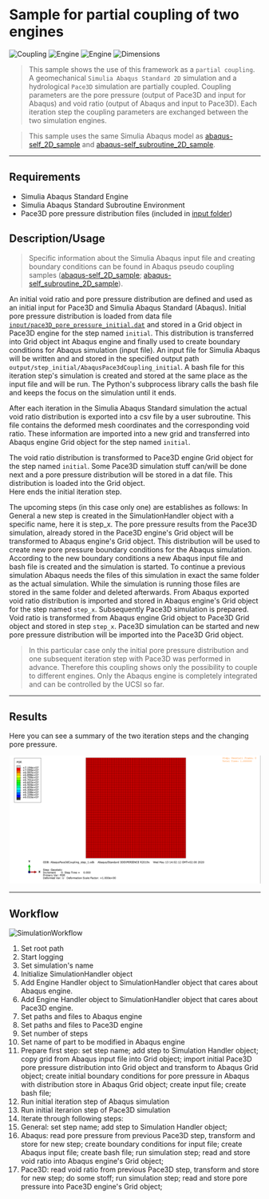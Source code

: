 # Sample for partial coupling of two engines

![Coupling](https://img.shields.io/static/v1?label=Coupling&message=Pseudo&color=blue&style=flat-square)
![Engine](https://img.shields.io/static/v1?label=Engine&message=Abaqus+incl.+user+subroutine&color=blue&style=flat-square)
![Engine](https://img.shields.io/static/v1?label=Engine&message=Pace3D&color=blue&style=flat-square)
![Dimensions](https://img.shields.io/static/v1?label=Dimension&message=2D&color=blue&style=flat-square)

> This sample shows the use of this framework as a `partial coupling`. 
> A geomechanical `Simulia Abaqus Standard 2D` simulation and a hydrological `Pace3D` simulation are partially coupled.
> Coupling parameters are the pore pressure (output of Pace3D and input for Abaqus) and void ratio (output of Abaqus and input to Pace3D).
> Each iteration step the coupling parameters are exchanged between the two simulation engines.

> This sample uses the same Simulia Abaqus model as [abaqus-self_2D_sample](abaqus-self_2d_sample) and [abaqus-self_subroutine_2D_sample](abaqus-self_subroutine_2d_sample).
---

## Requirements

 - Simulia Abaqus Standard Engine
 - Simulia Abaqus Standard Subroutine Environment
 - Pace3D pore pressure distribution files (included in [input folder](input))

## Description/Usage

> Specific information about the Simulia Abaqus input file and creating boundary conditions can be found in Abaqus pseudo coupling samples ([abaqus-self_2D_sample](abaqus-self_2d_sample); [abaqus-self_subroutine_2D_sample](abaqus-self_subroutine_2d_sample)).

An initial void ratio and pore pressure distribution are defined and used as an initial input for Pace3D and Simulia Abaqus Standard (Abaqus).
Initial pore pressure distribution is loaded from data file [`input/pace3D_pore_pressure_initial.dat`](input/pace3D_pore_pressure_initial.dat) and stored in a Grid object in Pace3D engine for the step named ``initial``.
This distribution is transferred into Grid object int Abaqus engine and finally used to create boundary conditions for Abaqus simulation (input file).
An input file for Simulia Abaqus will be written and and stored in the specified output path ``output/step_initial/AbaqusPace3dCoupling_initial``.
A bash file for this iteration step's simulation is created and stored at the same place as the input file and will be run.
The Python's subprocess library calls the bash file and keeps the focus on the simulation until it ends.

After each iteration in the Simulia Abaqus Standard simulation the actual void ratio distribution is exported into a csv file by a user subroutine.
This file contains the deformed mesh coordinates and the corresponding void ratio.
These information are imported into a new grid and transferred into Abaqus engine Grid object for the step named ``initial``.

The void ratio distribution is transformed to Pace3D engine Grid object for the step named ``initial``.
Some Pace3D simulation stuff can/will be done next and a pore pressure distribution will be stored in a dat file.
This distribution is loaded into the Grid object.  
Here ends the initial iteration step.

The upcoming steps (in this case only one) are establishes as follows:
In General a new step is created in the SimulationHandler object with a specific name, here it is step_x.
The pore pressure results from the Pace3D simulation, already stored in the Pace3D engine's Grid object will be transformed to Abaqus engine's Grid object.
This distribution will be used to create new pore pressure boundary conditions for the Abaqus simulation.
According to the new boundary conditions a new Abaqus input file and bash file is created and the simulation is started.
To continue a previous simulation Abaqus needs the files of this simulation in exact the same folder as the actual simulation.
While the simulation is running those files are stored in the same folder and deleted afterwards.
From Abaqus exported void ratio distribution is imported and stored in Abaqus engine's Grid object for the step named ``step_x``.
Subsequently Pace3D simulation is prepared.
Void ratio is transformed from Abaqus engine Grid object to Pace3D Grid object and stored in step ``step_x``.
Pace3D simulation can be started and new pore pressure distribution will be imported into the Pace3D Grid object.

> In this particular case only the initial pore pressure distribution and one subsequent iteration step  with Pace3D was performed in advance.
> Therefore this coupling shows only the possibility to couple to different engines.
> Only the Abaqus engine is completely integrated and can be controlled by the UCSI so far.   

---

## Results

Here you can see a summary of the two iteration steps and the changing pore pressure.

![SimulationResults](results.gif "Simulation results: pore pressure changes due to modified boundary conditions")

---

## Workflow

![SimulationWorkflow](workflow.png "Flowchart showing the simulations workflow")

 1. Set root path
 2. Start logging
 3. Set simulation's name
 4. Initialize SimulationHandler object
 5. Add Engine Handler object to SimulationHandler object that cares about Abaqus engine.
 6. Add Engine Handler object to SimulationHandler object that cares about Pace3D engine.
 7. Set paths and files to Abaqus engine
 8. Set paths and files to Pace3D engine
 9. Set number of steps
 10. Set name of part to be modified in Abaqus engine
 11. Prepare first step: set step name; add step to Simulation Handler object; copy grid from Abaqus input file into Grid object; import initial Pace3D pore pressure distribution into Grid object and transform to Abaqus Grid object; create initial boundary conditions for pore pressure in Abaqus with distribution store in Abaqus Grid object; create input file; create bash file;
 12. Run initial iteration step of Abaqus simulation
 13. Run initial iterarion step of Pace3D simulation
 14. Iterate through following steps: 
 15. General: set step name; add step to Simulation Handler object; 
 16. Abaqus: read pore pressure from previous Pace3D step, transform and store for new step; create boundary conditions for input file; create Abaqus input file; create bash file; run simulation step; read and store void ratio into Abaqus engine's Grid object;
 17. Pace3D: read void ratio from previous Pace3D step, transform and store for new step; do some stoff; run simulation step; read and store pore pressure into Pace3D engine's Grid object;

